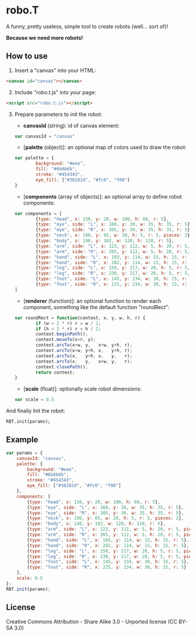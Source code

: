 robo.T
===========
A funny, pretty useless, simple tool to create robots (well... sort of)!

**Because we need more robots!**

How to use
-----------
1. Insert a "canvas" into your HTML:
```html
<canvas id="canvas"></canvas>
```

2. Include "robo.t.js" into your page:
```html
<script src="robo.t.js"></script>
```

3. Prepare parameters to init the robot:

    * **canvasId** (string): id of canvas element:   
    ```javascript
    var canvasId = "canvas"
    ```
    
    * [**palette** (object)]: an optional map of colors used to draw the robot:
    ```javascript
    var palette = {
        	background: "#eee",
        	fill: "#6b6b6b",
        	stroke: "#454343",
        	eye_fill: ["#38282d", "#fc0", "f00"]
    }
    ```
    
    * [**components** (array of objects)]: an optional array to define robot components:
    ```javascript
    var components = [
        	{type: "head", x: 150, y: 20, w: 100, h: 60, r: 5},
			{type: "eye", side: "L", x: 160, y: 30, w: 35, h: 35, r: 5},
			{type: "eye", side: "R", x: 205, y: 30, w: 35, h: 35, r: 5},
			{type: "neck", x: 190, y: 85, w: 20, h: 5, r: 5, pieces: 2},
			{type: "body", x: 140, y: 102, w: 120, h: 110, r: 5},
			{type: "arm", side: "L", x: 123, y: 112, w: 5, h: 20, r: 5, pieces: 2},
			{type: "arm", side: "R", x: 265, y: 112, w: 5, h: 20, r: 5, pieces: 2},
			{type: "hand", side: "L", x: 103, y: 114, w: 15, h: 15, r: 5},
			{type: "hand", side: "R", x: 282, y: 114, w: 15, h: 15, r: 5},
			{type: "leg", side: "L", x: 150, y: 217, w: 20, h: 5, r: 5, pieces: 2},
			{type: "leg", side: "R", x: 230, y: 217, w: 20, h: 5, r: 5, pieces: 2},
			{type: "foot", side: "L", x: 145, y: 234, w: 30, h: 15, r: 5},
			{type: "foot", side: "R", x: 225, y: 234, w: 30, h: 15, r: 5}
	]
    ```
    
    * [**renderer** (function)]: an optional function to render each component, something like the default function "roundRect":
    ```javascript
    var roundRect = function(context, x, y, w, h, r) {
			if (w < 2 * r) r = w / 2;
			if (h < 2 * r) r = h / 2;
			context.beginPath();
			context.moveTo(x+r, y);
			context.arcTo(x+w, y,   x+w, y+h, r);
			context.arcTo(x+w, y+h, x,   y+h, r);
			context.arcTo(x,   y+h, x,   y,   r);
			context.arcTo(x,   y,   x+w, y,   r);
			context.closePath();
			return context;
	}
    ```
    
    * [**scale** (float)]: optionally scale robot dimensions:
    ```javascript
    var scale = 0.5
    ```

And finally Init the robot:
```
RBT.init(params);
```

Example
-----------
```javascript
var params = {
    canvasId: "canvas",
    palette: {
        background: "#eee",
        fill: "#6b6b6b", 
        stroke: "#454343", 
        eye_fill: ["#38282d", "#fc0", "f00"]
    },
    components: [
		{type: "head", x: 150, y: 20, w: 100, h: 60, r: 5},
		{type: "eye", side: "L", x: 160, y: 30, w: 35, h: 35, r: 5},
		{type: "eye", side: "R", x: 205, y: 30, w: 35, h: 35, r: 5},
		{type: "neck", x: 190, y: 85, w: 20, h: 5, r: 5, pieces: 2},
		{type: "body", x: 140, y: 102, w: 120, h: 110, r: 5},
		{type: "arm", side: "L", x: 123, y: 112, w: 5, h: 20, r: 5, pieces: 2},
		{type: "arm", side: "R", x: 265, y: 112, w: 5, h: 20, r: 5, pieces: 2},
		{type: "hand", side: "L", x: 103, y: 114, w: 15, h: 15, r: 5},
		{type: "hand", side: "R", x: 282, y: 114, w: 15, h: 15, r: 5},
		{type: "leg", side: "L", x: 150, y: 217, w: 20, h: 5, r: 5, pieces: 2},
		{type: "leg", side: "R", x: 230, y: 217, w: 20, h: 5, r: 5, pieces: 2},
		{type: "foot", side: "L", x: 145, y: 234, w: 30, h: 15, r: 5},
		{type: "foot", side: "R", x: 225, y: 234, w: 30, h: 15, r: 5}
	],
    scale: 0.5
};			
RBT.init(params);
```

License
-----------
Creative Commons Attribution - Share Alike 3.0 - Unported license (CC BY-SA 3.0)

